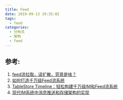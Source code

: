 ```yaml
---
title: Feed
date: 2019-09-13 19:35:02
tags:
  - feed
categories:
  - 分布式
  - 架构
  - feed 
---
```


<p hideen></p>
<!-- more -->

## 参考:

1. [feed流拉取，读扩散，究竟是啥？](https://mp.weixin.qq.com/s/HC9Ucdfih24jXY6lCAv40g)
2. [如何打造千万级Feed流系统](https://yq.aliyun.com/articles/224132?spm=a2c4e.11153940.0.0.280655b2Qo0T2I)
3. [TableStore Timeline：轻松构建千万级IM和Feed流系统](https://yq.aliyun.com/articles/319138?spm=a2c4e.11153940.0.0.206d1844pmn4zn)
4. [现代IM系统中消息推送和存储架构的实现](https://yq.aliyun.com/articles/253242)

